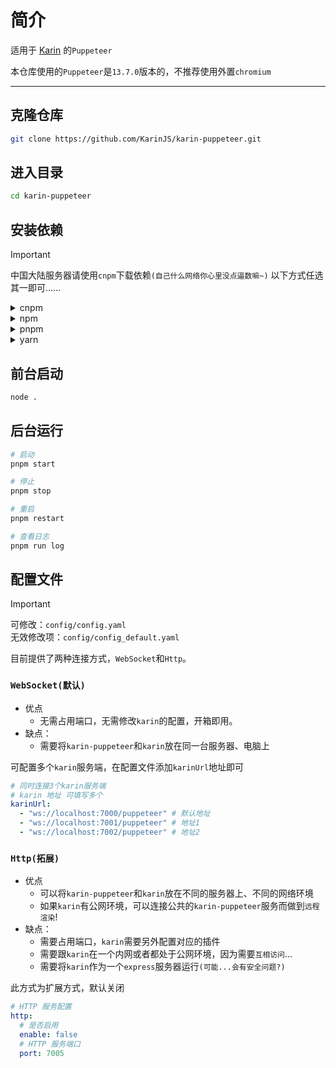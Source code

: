 # 简介

适用于 [Karin](https://github.com/KarinJS/karin.git) 的`Puppeteer`  

本仓库使用的`Puppeteer`是`13.7.0`版本的，不推荐使用外置`chromium`

---

## 克隆仓库

```bash
git clone https://github.com/KarinJS/karin-puppeteer.git
```

## 进入目录

```bash
cd karin-puppeteer
```

## 安装依赖

> [!IMPORTANT]
> 中国大陆服务器请使用`cnpm`下载依赖`(自己什么网络你心里没点逼数嘛~)`
> 以下方式任选其一即可......

<details><summary>cnpm</summary>

```bash
# 使用官方源(国外服务器)安装
npm install -g cnpm

# 如果安装失败，请指定国内源npmmirror.com安装
npm --registry=https://registry.npmmirror.com install cnpm -g
```

```bash
cnpm install -P
```

</details>

<details><summary>npm</summary>

```bash
npm install -P
```

</details>

<details><summary>pnpm</summary>

```bash
npm install -g pnpm
```

```bash
pnpm install -P
```

</details>

<details><summary>yarn</summary>

```bash
npm install -g yarn
```

```bash
yarn install -P
```

</details>

## 前台启动

```bash
node .
```

## 后台运行

```bash
# 启动
pnpm start

# 停止
pnpm stop

# 重启
pnpm restart

# 查看日志
pnpm run log
```

## 配置文件

> [!IMPORTANT]
> 可修改：`config/config.yaml`  
> 无效修改项：`config/config_default.yaml`

目前提供了两种连接方式，`WebSocket`和`Http`。  

### `WebSocket(默认)`

- 优点
  - 无需占用端口，无需修改`karin`的配置，开箱即用。
- 缺点：
  - 需要将`karin-puppeteer`和`karin`放在同一台服务器、电脑上

可配置多个`karin`服务端，在配置文件添加`karinUrl`地址即可

```yaml
# 同时连接3个karin服务端
# karin 地址 可填写多个
karinUrl:
  - "ws://localhost:7000/puppeteer" # 默认地址
  - "ws://localhost:7001/puppeteer" # 地址1
  - "ws://localhost:7002/puppeteer" # 地址2

```

### `Http(拓展)`

- 优点
  - 可以将`karin-puppeteer`和`karin`放在不同的服务器上、不同的网络环境
  - 如果`karin`有公网环境，可以连接公共的`karin-puppeteer`服务而做到`远程渲染`!
- 缺点：
  - 需要占用端口，`karin`需要另外配置对应的插件
  - 需要跟`karin`在一个内网或者都处于公网环境，因为需要`互相访问`...
  - 需要将`karin`作为一个`express`服务器运行`(可能...会有安全问题?)`

此方式为扩展方式，默认关闭

```yaml
# HTTP 服务配置
http:
  # 是否启用
  enable: false
  # HTTP 服务端口
  port: 7005
```
